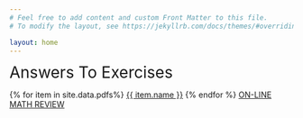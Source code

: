 ```yaml
---
# Feel free to add content and custom Front Matter to this file.
# To modify the layout, see https://jekyllrb.com/docs/themes/#overriding-theme-defaults

layout: home
---
```


<span style="font-size:2em">Answers To Exercises<span/>

{% for item in site.data.pdfs%}
  <a href="{{ site.baseurl }}/assets/pdfs/{{ item.pdf}}" >{{ item.name }}</a>
{% endfor %}
<a href="http://essentialmicroeconomics.com/OnLineReview/onlinereview.htm" >ON-LINE MATH REVIEW</a>
